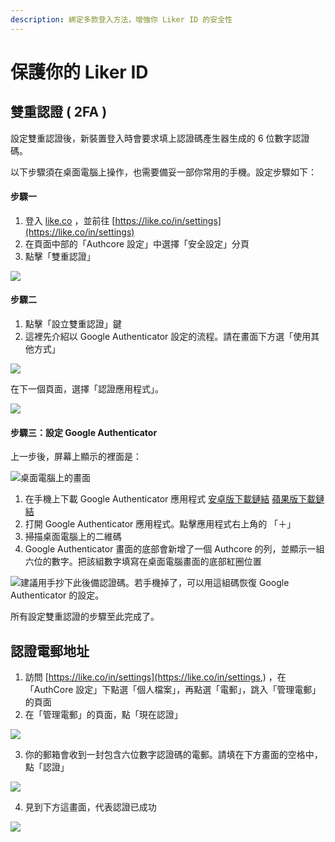 ```yaml
---
description: 綁定多款登入方法，增強你 Liker ID 的安全性
---
```


# 保護你的 Liker ID

## 雙重認證 \( 2FA \)

設定雙重認證後，新裝置登入時會要求填上認證碼產生器生成的 6 位數字認證碼。

以下步驟須在桌面電腦上操作，也需要備妥一部你常用的手機。設定步驟如下：

#### 步驟一

1. 登入 [like.co](http://like.co) ，並前往 [https://like.co/in/settings](https://like.co/in/settings)
2. 在頁面中部的「Authcore 設定」中選擇「安全設定」分頁
3. 點擊「雙重認證」

![](../../.gitbook/assets/img_2343.jpg)

#### 步驟二

1. 點擊「設立雙重認證」鍵
2. 這裡先介紹以 Google Authenticator 設定的流程。請在畫面下方選「使用其他方式」

![](../../.gitbook/assets/image.png)

在下一個頁面，選擇「認證應用程式」。

![](../../.gitbook/assets/img_2346a.jpg)

#### 步驟三：設定 Google Authenticator

上一步後，屏幕上顯示的裡面是：

![&#x684C;&#x9762;&#x96FB;&#x8166;&#x4E0A;&#x7684;&#x756B;&#x9762;](../../.gitbook/assets/image%20%282%29.png)

1. 在手機上下載 Google Authenticator 應用程式 [安卓版下載鏈結](https://play.google.com/store/apps/details?id=com.google.android.apps.authenticator2&hl=zh_TW) [蘋果版下載鏈結](https://apps.apple.com/hk/app/google-authenticator/id388497605)
2. 打開 Google Authenticator 應用程式。點擊應用程式右上角的 「＋」
3. 掃描桌面電腦上的二維碼
4. Google Authenticator 畫面的底部會新增了一個 Authcore 的列，並顯示一組六位的數字。把該組數字填寫在桌面電腦畫面的底部紅圈位置

![&#x5EFA;&#x8B70;&#x7528;&#x624B;&#x6284;&#x4E0B;&#x6B64;&#x5F8C;&#x5099;&#x8A8D;&#x8B49;&#x78BC;&#x3002;&#x82E5;&#x624B;&#x6A5F;&#x6389;&#x4E86;&#xFF0C;&#x53EF;&#x4EE5;&#x7528;&#x9019;&#x7D44;&#x78BC;&#x6062;&#x5FA9; Google Authenticator &#x7684;&#x8A2D;&#x5B9A;&#x3002;](../../.gitbook/assets/2fa-backup-screen%20%281%29.png)

所有設定雙重認證的步驟至此完成了。

## 認證電郵地址

1. 訪問 [https://like.co/in/settings](https://like.co/in/settings,) ，在「AuthCore 設定」下點選「個人檔案」，再點選「電郵」，跳入「管理電郵」的頁面
2. 在「管理電郵」的頁面，點「現在認證」

![](https://downloads.intercomcdn.com/i/o/171961772/306add51d07b3efdbe8929d0/2.png)

3. 你的郵箱會收到一封包含六位數字認證碼的電郵。請填在下方畫面的空格中，點「認證」

![](https://downloads.intercomcdn.com/i/o/171962025/7a29375736dc15a5f3eb9909/image.png)

4. 見到下方這畫面，代表認證已成功

![](https://downloads.intercomcdn.com/i/o/171962300/572802acdde725bb6e9387d2/image.png)


